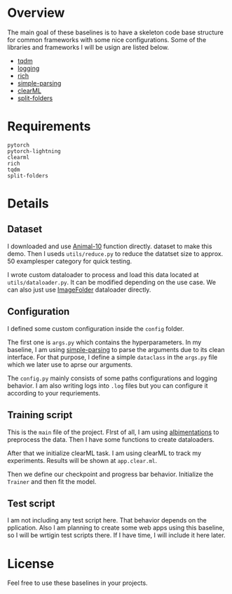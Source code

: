 # Overview
The main goal of these baselines is to have a skeleton code base structure for common frameworks with some nice configurations. Some of the libraries and frameworks I will be usign are listed below.

* <a href="https://pypi.org/project/tqdm/">tqdm</a>
* <a href="https://docs.python.org/3/library/logging.html">logging</a>
* <a href="https://pypi.org/project/rich/">rich</a>
* <a href="https://github.com/lebrice/SimpleParsing">simple-parsing</a>
* <a href="https://clear.ml/docs/latest/docs">clearML</a>
* <a href="https://pypi.org/project/split-folders/">split-folders</a>

# Requirements
```
pytorch
pytorch-lightning
clearml
rich
tqdm
split-folders
```

# Details
## Dataset
I downloaded and use <a href="https://www.kaggle.com/datasets/alessiocorrado99/animals10">Animal-10</a> function directly. dataset to make this demo. Then I useds `utils/reduce.py` to reduce the datatset size to approx. 50 examplesper category for quick testing.

I wrote custom dataloader to process and load this data located at `utils/dataloader.py`. It can be modified depending on the use case. We can also just use <a href="https://pytorch.org/vision/main/generated/torchvision.datasets.ImageFolder.html">ImageFolder</a> dataloader directly.

## Configuration
I defined some custom configuration inside the `config` folder. 

The first one is `args.py` which contains the hyperparameters. In my baseline, I am using <a href="https://github.com/lebrice/SimpleParsing">simple-parsing</a> to parse the arguments due to its clean interface. For that purpose, I define a simple `dataclass` in the `args.py` file which we later use to aprse our arguments.

The `config.py` mainly consists of some paths configurations and logging behavior. I am also writing logs into `.log` files but you can configure it according to your requriements.

## Training script
This is the `main` file of the project. FIrst of all, I am using <a href="https://albumentations.ai/">albimentations</a> to preprocess the data. Then I have some functions to create dataloaders.

After that we initialize clearML task. I am using clearML to track my experiments. Results will be shown at `app.clear.ml`.

Then we define our checkpoint and progress bar behavior. Initialize the `Trainer` and then fit the model.

## Test script
I am not including any test script here. That behavior depends on the pplication. Also I am planning to create some web apps using this baseline, so I will be wrtigin test scripts there. If I have time, I will include it here later.

# License
Feel free to use these baselines in your projects.

